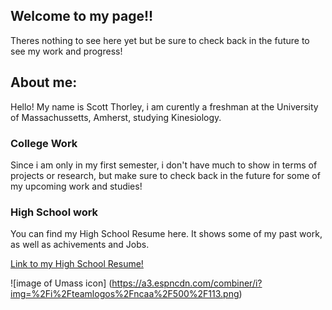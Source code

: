 ## Welcome to my page!!

Theres nothing to see here yet but be sure to check back in the future to see my work and progress!

## About me:
Hello! My name is Scott Thorley, i am curently a freshman at the University of Massachussetts, Amherst, studying Kinesiology.

### College Work

Since i am only in my first semester, i don't have much to show in terms of projects or research, but make sure to check back in the future for some of my upcoming work and studies!


### High School work
You can find my High School Resume here. It shows some of my past work, as well as achivements and Jobs.

[Link to my High School Resume!](https://docs.google.com/document/d/1JvG4aADz60jBfUQTHax-ootoyDarv3OQLWseobKsb4g/edit?usp=sharing)


![image of Umass icon]
(https://a3.espncdn.com/combiner/i?img=%2Fi%2Fteamlogos%2Fncaa%2F500%2F113.png)
